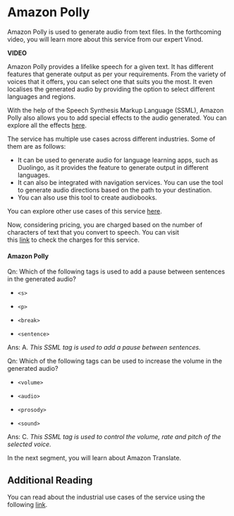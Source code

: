 # Amazon Polly

Amazon Polly is used to generate audio from text files. In the forthcoming video, you will learn more about this service from our expert Vinod.

**VIDEO**

Amazon Polly provides a lifelike speech for a given text. It has different features that generate output as per your requirements. From the variety of voices that it offers, you can select one that suits you the most. It even localises the generated audio by providing the option to select different languages and regions.

With the help of the Speech Synthesis Markup Language (SSML), Amazon Polly also allows you to add special effects to the audio generated. You can explore all the effects [here](https://docs.aws.amazon.com/polly/latest/dg/supportedtags.html).

The service has multiple use cases across different industries. Some of them are as follows:

- It can be used to generate audio for language learning apps, such as Duolingo, as it provides the feature to generate output in different languages.
- It can also be integrated with navigation services. You can use the tool to generate audio directions based on the path to your destination.
- You can also use this tool to create audiobooks.

You can explore other use cases of this service [here](https://aws.amazon.com/polly/customers/?nc=sn&loc=7).

Now, considering pricing, you are charged based on the number of characters of text that you convert to speech. You can visit this [link](https://aws.amazon.com/polly/pricing/?nc=sn&loc=4) to check the charges for this service.

#### Amazon Polly

Qn: Which of the following tags is used to add a pause between sentences in the generated audio?

- `<s>`

- `<p>`

- `<break>`

- `<sentence>`

Ans: A. *This SSML tag is used to add a pause between sentences.*

Qn: Which of the following tags can be used to increase the volume in the generated audio?

- `<volume>`

- `<audio>`

- `<prosody>`

- `<sound>`

Ans: C. *This SSML tag is used to control the volume, rate and pitch of the selected voice.*

In the next segment, you will learn about Amazon Translate.

## Additional Reading

You can read about the industrial use cases of the service using the following [link](https://aws.amazon.com/polly/customers/?nc=sn&loc=7).
